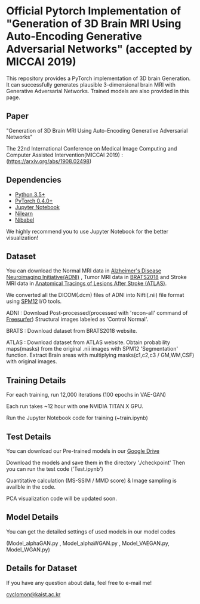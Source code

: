 # Official Pytorch Implementation of "Generation of 3D Brain MRI Using Auto-Encoding Generative Adversarial Networks" (accepted by MICCAI 2019)

This repository provides a PyTorch implementation of 3D brain Generation. It can successfully generates plausible 3-dimensional brain MRI with Generative Adversarial Networks. Trained models are also provided in this page.

## Paper
"Generation of 3D Brain MRI Using Auto-Encoding Generative Adversarial Networks"

The 22nd International Conference on Medical Image Computing and Computer Assisted Intervention(MICCAI 2019)
: (https://arxiv.org/abs/1908.02498)
## Dependencies
* [Python 3.5+](https://www.continuum.io/downloads)
* [PyTorch 0.4.0+](http://pytorch.org/)
* [Jupyter Notebook](https://jupyter.org/)
* [Nilearn](https://nilearn.github.io/)
* [Nibabel](https://nipy.org/nibabel/)

We highly recommend you to use Jupyter Notebook for the better visualization!

## Dataset
You can download the Normal MRI data in [Alzheimer's Disease Neuroimaging Initiative(ADNI)](http://adni.loni.usc.edu/)
, Tumor MRI data in [BRATS2018](https://www.med.upenn.edu/sbia/brats2018/data.html) and Stroke MRI data in [Anatomical Tracings of Lesions After Stroke (ATLAS)](http://fcon_1000.projects.nitrc.org/indi/retro/atlas.html).

We converted all the DICOM(.dcm) files of ADNI into Nifti(.nii) file format using [SPM12](https://www.fil.ion.ucl.ac.uk/spm/software/spm12/) I/O tools.

ADNI : Download Post-processed(processed with 'recon-all' command of [Freesurfer](https://surfer.nmr.mgh.harvard.edu/)) Structural images labeled as 'Control Normal'.

BRATS : Download dataset from BRATS2018 website.

ATLAS : Download dataset from ATLAS website.
        Obtain probability maps(masks) from the original .nii images with SPM12 'Segmentation' function. 
        Extract Brain areas with multiplying masks(c1,c2,c3 / GM,WM,CSF) with original images.

## Training Details
For each training, run 12,000 iterations (100 epochs in VAE-GAN)

Each run takes ~12 hour with one NVIDIA TITAN X GPU.

Run the Jupyter Notebook code for training (~train.ipynb)
        
## Test Details
You can download our Pre-trained models in our [Google Drive](https://drive.google.com/open?id=1Q5kkI_GxCY066c9owqzFFjzB_iEFCefJ)

Download the models and save them in the directory './checkpoint'
Then you can run the test code ('Test.ipynb')

Quantitative calculation (MS-SSIM / MMD score) & Image sampling is availble in the code.

PCA visualization code will be updated soon.

## Model Details
You can get the detailed settings of used models in our model codes

(Model_alphaGAN.py , Model_alphaWGAN.py , Model_VAEGAN.py, Model_WGAN.py)


## Details for Dataset
If you have any question about data, feel free to e-mail me!

cyclomon@kaist.ac.kr
